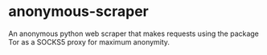 # anonymous-scraper
An anonymous python web scraper that makes requests using the package Tor as a SOCKS5 proxy for maximum anonymity. 
